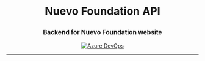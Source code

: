 <h1 align="center">

Nuevo Foundation API

</h1>

<h3 align="center">Backend for Nuevo Foundation website</h3>

<p align="center">
  <a href="https://dev.azure.com/project-unicorn/nuevo/_build/latest?definitionId=4&branchName=master">
    <img src="https://dev.azure.com/project-unicorn/nuevo/_apis/build/status/NuevoFoundation.nuevofoundation-api?branchName=master" alt="Azure DevOps">
  </a>
</p>
<hr />